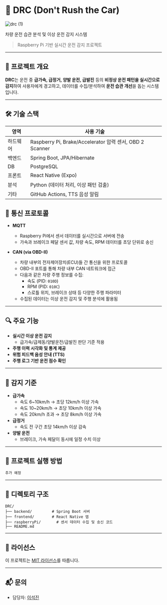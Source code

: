 # 🚗 DRC (Don't Rush the Car)
![drc (1)](https://github.com/user-attachments/assets/8150a1ff-b04e-4dfa-b45d-0bdf1df7c4b8)

차량 운전 습관 분석 및 이상 운전 감지 시스템  
> Raspberry Pi 기반 실시간 운전 감지 프로젝트

---

## 📌 프로젝트 개요

**DRC**는 운전 중 **급가속, 급정거, 양발 운전, 급발진** 등의 **비정상 운전 패턴을 실시간으로 감지**하여 사용자에게 경고하고, 데이터를 수집/분석하여 **운전 습관 개선**을 돕는 시스템입니다.

---

## 🛠 기술 스택

| 영역 | 사용 기술 |
|------|-----------|
| 하드웨어 | Raspberry Pi, Brake/Accelerator 압력 센서, OBD 2 Scanner |
| 백엔드 | Spring Boot, JPA/Hibernate |
| DB | PostgreSQL |
| 프론트 | React Native (Expo) |
| 분석 | Python (데이터 처리, 이상 패턴 검출) |
| 기타 | GitHub Actions, TTS 음성 알림 |

## 📡 통신 프로토콜

- **MQTT**
  - Raspberry Pi에서 센서 데이터를 실시간으로 서버에 전송
  - 가속과 브레이크 페달 센서 값, 차량 속도, RPM 데이터를 초당 단위로 송신

- **CAN (via OBD-II)**
  - 차량 내부의 전자제어장치(ECU)들 간 통신을 위한 프로토콜
  - OBD-II 포트를 통해 차량 내부 CAN 네트워크에 접근
  - 다음과 같은 차량 주행 정보를 수집:
    - 속도 (PID: `010D`)
    - RPM (PID: `010C`)
    - 스로틀 위치, 브레이크 상태 등 다양한 주행 파라미터
  - 수집된 데이터는 이상 운전 감지 및 주행 분석에 활용됨

---

## 🔍 주요 기능

- **실시간 이상 운전 감지**  
  - 급가속/급제동/양발운전/급발진 판단 기준 적용
- **주행 이력 시각화 및 통계 제공**
- **위험 피드백 음성 안내 (TTS)**
- **주행 로그 기반 운전 점수 확인**

---

## 🧪 감지 기준

- **급가속**
  - 속도 6~10km/h → 초당 12km/h 이상 가속
  - 속도 10~20km/h → 초당 10km/h 이상 가속
  - 속도 20km/h 초과 → 초당 8km/h 이상 가속
- **급정거**
  - 속도 전 구간 초당 14km/h 이상 감속
- **양발 운전**
  - 브레이크, 가속 페달이 동시에 일정 수치 이상
    
---

## 🚀 프로젝트 실행 방법

```bash
추가 예정
```

---

## 📂 디렉토리 구조

```
DRC/
├── backend/         # Spring Boot 서버
├── frontend/        # React Native 앱
├── raspberryPi/       # 센서 데이터 수집 및 송신 코드
├── README.md
```

---

## 📄 라이선스

이 프로젝트는 [MIT 라이선스](./LICENSE)를 따릅니다.

---

## 📬 문의

- 담당자: [이석진](seokjin6635@gmail.com)
